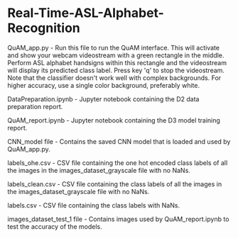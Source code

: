 # Real-Time-ASL-Alphabet-Recognition

QuAM_app.py - Run this file to run the QuAM interface. This will activate and
show your webcam videostream with a green rectangle in the middle. Perform ASL
alphabet handsigns within this rectangle and the videostream will display its
predicted class label. Press key 'q' to stop the videostream. Note that the 
classifier doesn't work well with complex backgrounds. For higher accuracy,
use a single color background, preferably white.

DataPreparation.ipynb - Jupyter notebook containing the D2 data preparation report.

QuAM_report.ipynb - Jupyter notebook containing the D3 model training report.

CNN_model file - Contains the saved CNN model that is loaded and used by 
QuAM_app.py.

labels_ohe.csv - CSV file containing the one hot encoded class labels of all the 
images in the images_dataset_grayscale file with no NaNs.

labels_clean.csv - CSV file containing the class labels of all the images in the 
images_dataset_grayscale file with no NaNs.

labels.csv - CSV file containing the class labels with NaNs.

images_dataset_test_1 file - Contains images used by QuAM_report.ipynb to test the
accuracy of the models.
